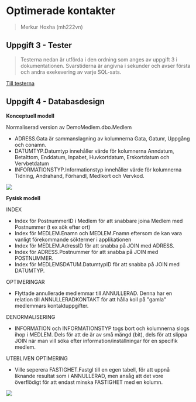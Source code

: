 # Optimerade kontakter
> Merkur Hoxha (mh222vn)

## Uppgift 3 - Tester
> Testerna nedan är utförda i den ordning som anges av uppgift 3 i dokumentationen.
> Svarstiderna är angivna i sekunder och avser första och andra exekevering av varje SQL-sats.

[Till testerna](https://github.com/metsson/ht13-1-3-optimerade-kontakter/blob/master/sql/tests.sql)

## Uppgift 4 - Databasdesign

**Konceptuell modell**

Normaliserad version av DemoMedlem.dbo.Medlem

- ADRESS.Gata är sammanslagning av kolumnerna Gata, Gatunr, Uppgång och conamn.
- DATUMTYP.Datumtyp innehåller värde för kolumnerna Anndatum, Betalttom, Enddatum, Inpabet, Huvkortdatum, Erskortdatum och Vervbetdatum
- INFORMATIONSTYP.Informationstyp innehåller värde för kolumnerna Tidning, Andrahand, Förhandl, Medlkort och Vervkod.

![](https://raw.github.com/metsson/ht13-1-3-optimerade-kontakter/master/konceptuell.png)


**Fysisk modell**

INDEX

- Index för PostnummerID i Medlem för att snabbare joina Medlem med Postnummer (t ex sök efter ort)
- Index för MEDLEM.Enamn och MEDLEM.Fnamn eftersom de kan vara vanligt förekommande söktermer i applikationen
- Index för MEDLEM.AdressID för att snabba på JOIN med ADRESS.
- Index för ADRESS.Postnummer för att snabba på JOIN med POSTNUMMER.
- Index för MEDLEMSDATUM.DatumtypID för att snabba på JOIN med DATUMTYP.

OPTIMERINGAR

- Flyttade annullerade medlemmar till ANNULLERAD.
Denna har en relation till ANNULLERADKONTAKT för att hålla koll på "gamla" medlemmars kontaktuppgifter.

DENORMALISERING

- INFORMATION och INFORMATIONSTYP togs bort och kolumnerna slogs ihop i MEDLEM. Dels för att de är av små mängd (bit), dels för att slippa JOIN när man vill söka efter information/inställningar för en specifik medlem.

UTEBLIVEN OPTIMERING

- Ville seperera FASTIGHET.Fastgl till en egen tabell, för att uppnå liknande resultat som i ANNULLERAD, men ansåg att det vore överflödigt för att endast minska FASTIGHET med en kolumn.

![](https://raw.github.com/metsson/ht13-1-3-optimerade-kontakter/master/fysisk.png)